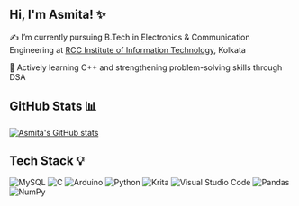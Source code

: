 ## Hi, I'm Asmita! ✨

✍️ I’m currently pursuing B.Tech in Electronics & Communication Engineering at [RCC Institute of Information Technology](https://rcciit.edu.in), Kolkata

🌱 Actively learning C++ and strengthening problem-solving skills through DSA

## GitHub Stats 📊

[![Asmita's GitHub stats](https://github-readme-stats.vercel.app/api?username=asmita-mitra&show_icons=true&theme=dracula)](https://github.com/anuraghazra/github-readme-stats)

## Tech Stack 💡

![MySQL](https://img.shields.io/badge/mysql-D65E8A.svg?style=for-the-badge&logo=mysql&logoColor=white) ![C](https://img.shields.io/badge/c-%236B1A38.svg?style=for-the-badge&logo=c&logoColor=white) ![Arduino](https://img.shields.io/badge/-Arduino-A35070?style=for-the-badge&logo=Arduino&logoColor=white) ![Python](https://img.shields.io/badge/python-946878?style=for-the-badge&logo=python&logoColor=ffdd54) ![Krita](https://img.shields.io/badge/Krita-99253C?style=for-the-badge&logo=krita&logoColor=EEF37B) ![Visual Studio Code](https://img.shields.io/badge/Visual%20Studio%20Code-C73C63.svg?style=for-the-badge&logo=visual-studio-code&logoColor=white) ![Pandas](https://img.shields.io/badge/pandas-%239C3D49.svg?style=for-the-badge&logo=pandas&logoColor=white) ![NumPy](https://img.shields.io/badge/numpy-%238C616F.svg?style=for-the-badge&logo=numpy&logoColor=white)
